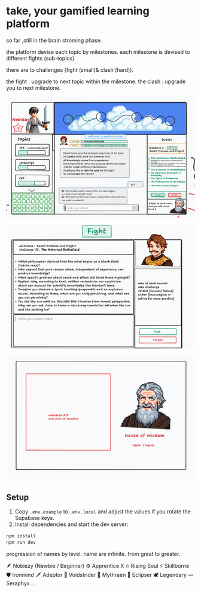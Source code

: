 # take, your gamified learning platform

so far ,still in the brain stroming phase.

the platform devise each topic by milestones.
each milestone is devised to different fights (sub-topics)

there are to challenges (fight (small)& clash (hard)).

the fight : upgrade to next topic within the milestone. 
the clash : upgrade you to next milestone. 


![signin page](pics/home_page.png)

![home page](pics/challenge_page.png)

![challenge validation](pics/sigin_page.png)

## Setup

1. Copy `.env.example` to `.env.local` and adjust the values if you rotate the Supabase keys.
2. Install dependencies and start the dev server:

```bash
npm install
npm run dev
```

progression of names by level. name are infinite. from great to greater.

🪶 Nobiezy (Newbie / Beginner)
⚙️ Apprentice X
🔥 Rising Soul
⚡ Skillborne
🛡️ Ironmind
🗡️ Adeptor
🐉 Voidstrider
🌌 Mythraen
👑 Eclipser
🕊️ Legendary — Seraphyx
... 
